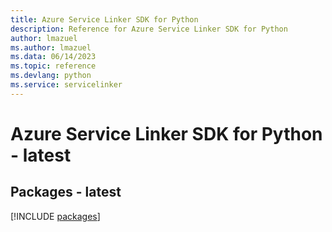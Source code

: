 ```yaml
---
title: Azure Service Linker SDK for Python
description: Reference for Azure Service Linker SDK for Python
author: lmazuel
ms.author: lmazuel
ms.data: 06/14/2023
ms.topic: reference
ms.devlang: python
ms.service: servicelinker
---
```

# Azure Service Linker SDK for Python - latest
## Packages - latest
[!INCLUDE [packages](service-linker-index.md)]